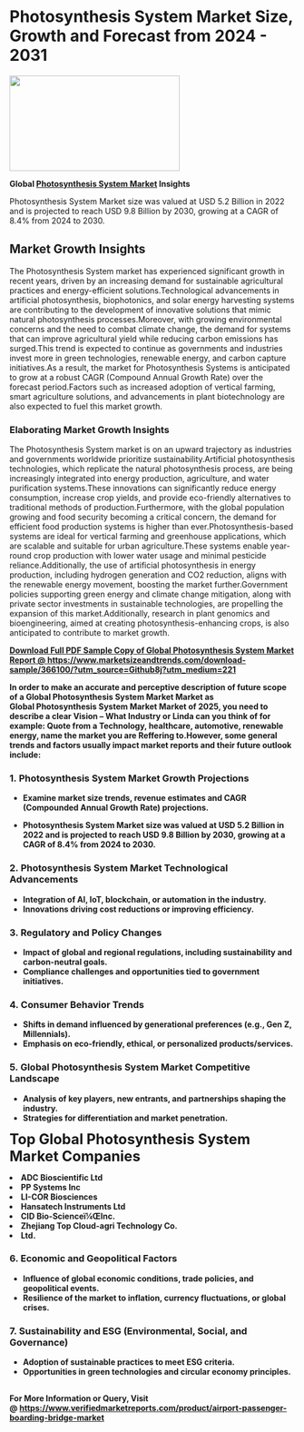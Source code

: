 <H1>Photosynthesis System Market Size, Growth and Forecast from 2024 - 2031</H1><img class="aligncenter size-medium wp-image-584254" src="https://thirdeyenews.in/wp-content/uploads/2024/09/Global-Market-Research-300x168.jpeg" alt="" width="300" height="168" /><p><strong>Global&nbsp;<a href="https://www.marketsizeandtrends.com/download-sample/366100/?utm_source=Github8j?utm_medium=221">Photosynthesis System Market</a> Insights</strong></p><p>Photosynthesis System Market size was valued at USD 5.2 Billion in 2022 and is projected to reach USD 9.8 Billion by 2030, growing at a CAGR of 8.4% from 2024 to 2030.</p><p><h2>Market Growth Insights</h2> <p>The Photosynthesis System market has experienced significant growth in recent years, driven by an increasing demand for sustainable agricultural practices and energy-efficient solutions.Technological advancements in artificial photosynthesis, biophotonics, and solar energy harvesting systems are contributing to the development of innovative solutions that mimic natural photosynthesis processes.Moreover, with growing environmental concerns and the need to combat climate change, the demand for systems that can improve agricultural yield while reducing carbon emissions has surged.This trend is expected to continue as governments and industries invest more in green technologies, renewable energy, and carbon capture initiatives.As a result, the market for Photosynthesis Systems is anticipated to grow at a robust CAGR (Compound Annual Growth Rate) over the forecast period.Factors such as increased adoption of vertical farming, smart agriculture solutions, and advancements in plant biotechnology are also expected to fuel this market growth.</p> <p><strong><a href="#"></a></strong></p> <h3>Elaborating Market Growth Insights</h3> <p>The Photosynthesis System market is on an upward trajectory as industries and governments worldwide prioritize sustainability.Artificial photosynthesis technologies, which replicate the natural photosynthesis process, are being increasingly integrated into energy production, agriculture, and water purification systems.These innovations can significantly reduce energy consumption, increase crop yields, and provide eco-friendly alternatives to traditional methods of production.Furthermore, with the global population growing and food security becoming a critical concern, the demand for efficient food production systems is higher than ever.Photosynthesis-based systems are ideal for vertical farming and greenhouse applications, which are scalable and suitable for urban agriculture.These systems enable year-round crop production with lower water usage and minimal pesticide reliance.Additionally, the use of artificial photosynthesis in energy production, including hydrogen generation and CO2 reduction, aligns with the renewable energy movement, boosting the market further.Government policies supporting green energy and climate change mitigation, along with private sector investments in sustainable technologies, are propelling the expansion of this market.Additionally, research in plant genomics and bioengineering, aimed at creating photosynthesis-enhancing crops, is also anticipated to contribute to market growth.</p> <p><strong><a href="#"></p><p><span class=""><strong>Download Full PDF Sample Copy of Global Photosynthesis System Market Report</strong> @ <a href="https://www.marketsizeandtrends.com/download-sample/366100/?utm_source=Github8j?utm_medium=221" target="_blank">https://www.marketsizeandtrends.com/download-sample/366100/?utm_source=Github8j?utm_medium=221</a></span></p><p>In order to make an accurate and perceptive description of future scope of a Global&nbsp;Photosynthesis System Market Market as Global&nbsp;Photosynthesis System Market Market of 2025, you need to describe a clear Vision &ndash; What Industry or Linda can you think of for example: Quote from a Technology, healthcare, automotive, renewable energy, name the market you are Reffering to.However, some general trends and factors usually impact market reports and their future outlook include:</p><h3>1.&nbsp;<strong>Photosynthesis System Market Growth Projections</strong></h3><ul><li>Examine market size trends, revenue estimates and CAGR (Compounded Annual Growth Rate) projections.</li><li><p>Photosynthesis System Market size was valued at USD 5.2 Billion in 2022 and is projected to reach USD 9.8 Billion by 2030, growing at a CAGR of 8.4% from 2024 to 2030.</p></li></ul><h3>2.&nbsp;<strong>Photosynthesis System Market Technological Advancements</strong></h3><ul><li>Integration of AI, IoT, blockchain, or automation in the industry.</li><li>Innovations driving cost reductions or improving efficiency.</li></ul><h3>3.&nbsp;<strong>Regulatory and Policy Changes</strong></h3><ul><li>Impact of global and regional regulations, including sustainability and carbon-neutral goals.</li><li>Compliance challenges and opportunities tied to government initiatives.</li></ul><h3>4.&nbsp;<strong>Consumer Behavior Trends</strong></h3><ul><li>Shifts in demand influenced by generational preferences (e.g., Gen Z, Millennials).</li><li>Emphasis on eco-friendly, ethical, or personalized products/services.</li></ul><h3>5.&nbsp;<strong>Global Photosynthesis System Market Competitive Landscape</strong></h3><ul><li>Analysis of key players, new entrants, and partnerships shaping the industry.</li><li>Strategies for differentiation and market penetration.</li></ul><p data-pm-slice="1 1 []"><span style="color: inherit; font-family: inherit; font-size: 25px;">Top Global Photosynthesis System Market Companies</span></p><div class="" data-test-id=""><p><li>ADC Bioscientific Ltd</li><li> PP Systems Inc</li><li> LI-COR Biosciences</li><li> Hansatech Instruments Ltd</li><li> CID Bio-Scienceï¼ŒInc.</li><li> Zhejiang Top Cloud-agri Technology Co.</li><li>Ltd.</li></p></div><h3>6.&nbsp;<strong>Economic and Geopolitical Factors</strong></h3><ul><li>Influence of global economic conditions, trade policies, and geopolitical events.</li><li>Resilience of the market to inflation, currency fluctuations, or global crises.</li></ul><h3>7.&nbsp;<strong>Sustainability and ESG (Environmental, Social, and Governance)</strong></h3><ul><li>Adoption of sustainable practices to meet ESG criteria.</li><li>Opportunities in green technologies and circular economy principles.</li></ul><h2><strong style="font-size: 14px;">For More Information or Query, Visit @&nbsp;</strong><a style="background-color: #ffffff; font-size: 14px;" href="https://www.marketsizeandtrends.com/report/photosynthesis-system-market/" target="_blank">https://www.verifiedmarketreports.com/product/airport-passenger-boarding-bridge-market</a></h2>